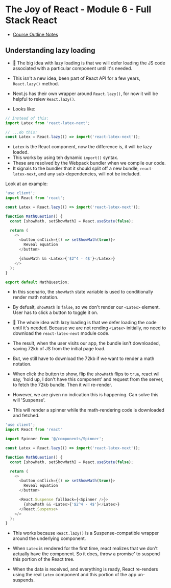 
# The Joy of React - Module 6 - Full Stack React

- [Course Outline Notes](../course-notes.md)

## Understanding lazy loading

- 🤔 The big idea with lazy loading is that we will defer loading the JS code associated with a particular component until it's needed.

- This isn't a new idea, been part of React API for a few years, `React.lazy()` method.

- Next.js has their own wrapper around `React.lazy()`, for now it will be helpful to reiew `React.lazy()`.
- Looks like:

```JAVASCRIPT
// Instead of this:
import Latex from 'react-latex-next';

// ...do this:
const Latex = React.lazy(() => import('react-latex-next'));
```

- `Latex` is the React component, now the difference is, it will be lazy loaded.
- This works by using teh dynamic `import()` syntax.
- These are resolved by the Webpack bundler when we compile our code.
- It signals to the bundler that it should split off a new bundle, `react-latex-next`, and any sub-dependencies, will not be included.

Look at an example:

```JAVASCRIPT
'use client';
import React from 'react';

const Latex = React.lazy(() => import('react-latex-next'));

function MathQuestion() {
  const [showMath, setShowMath] = React.useState(false);

  return (
    <>
      <button onClick={() => setShowMath(true)}>
        Reveal equation
      </button>

      {showMath && <Latex>{'$2^4 - 4$'}</Latex>}
    </>
  );
}

export default MathQuestion;
```

- In this scenario, the `showMath` state variable is used to conditionally render math notation.
- By defualt, `showMath` is `false`, so we don't render our `<Latex>` element. User has to click a button to toggle it on.

- 🤔 The whole idea with lazy loading is that we defer loading the code until it's needed. Because we are not rending `<Latex>` initially, no need to download the `react-latex-next` module code.

- The result, when the user visits our app, the bundle isn't downloaded, saving 72kb of JS from the initial page load.
- But, we still have to download the 72kb if we want to render a math notation.

- When click the button to show, flip the `showMath` flips to `true`, react wil say, 'hold up, I don't have this component' and request from the server, to fetch the 72kb bundle. Then it will re-render.

- However, we are given no indication this is happening. Can solve this will 'Suspense'.
- This will render a spinner while the math-rendering code is downloaded and fetched.

```JAVASCRIPT
'use client';
import React from 'react'

import Spinner from '@/components/Spinner';

const Latex = React.lazy(() => import('react-latex-next'));

function MathQuestion() {
  const [showMath, setShowMath] = React.useState(false);

  return (
    <>
      <button onClick={() => setShowMath(true)}>
        Reveal equation
      </button>

      <React.Suspense fallback={<Spinner />}>
        {showMath && <Latex>{'$2^4 - 4$'}</Latex>}
      </React.Suspense>
    </>
  );
}
```

- This works because `React.lazy()` is a Suspense-compatible wrapper around the underlying component.
- When `Latex` is rendered for the first time, react realizes that we don't actually have the component. So it does, throw a promise' to suspend this portion of the React tree.

- When the data is received, and everything is ready, React re-renders using the real `Latex` component and this portion of the app un-suspends.
